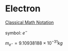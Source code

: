 # Electron

[Classical Math Notation](../Tags%20b793d46ea133446daa88889450d15033/Classical%20Math%20Notation%20eb53679093ce497baa118d7bfde14d6c.md)

symbol: $e^-$

$m_{e^-} = 9.10938188 \times 10^{-31} kg$